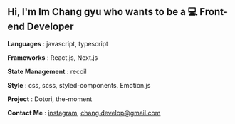 ## Hi, I'm Im Chang gyu who wants to be a 💻 Front-end Developer

**Languages** : javascript, typescript

**Frameworks** : React.js, Next.js

**State Management** : recoil

**Style** : css, scss, styled-components, Emotion.js

**Project** : Dotori, the-moment

**Contact Me** : [instagram](https://www.instagram.com/chang.gyu__/?hl=ko), chang.develop@gmail.com
